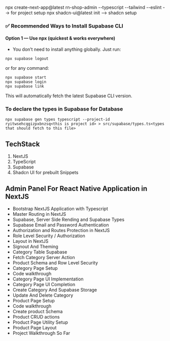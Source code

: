 npx create-next-app@latest rn-shop-admin --typescript --tailwind --eslint --> for project setup
npx shadcn-ui@latest init --> shadcn setup

### ✅ Recommended Ways to Install Supabase CLI
#### Option 1 — Use npx (quickest & works everywhere)

- You don’t need to install anything globally. Just run:
```
npx supabase logout
```

or for any command:

```
npx supabase start
npx supabase login
npx supabase link
```
This will automatically fetch the latest Supabase CLI version.

### To declare the types in Supabase for Database
```
npx supabase gen types typescript --project-id ryitwsehcqgizpxbnzsq<this is project id> > src/supabase/types.ts<types that should fetch to this file>
```

## TechStack
1. NextJS
2. TypeScript
3. Supabase
4. Shadcn UI for prebuilt Snippets



## Admin Panel For React Native Application in NextJS
- Bootstrap NextJS Application with Typescript 
- Master Routing in NextJS
- Supabase, Server Side Rending and Supabase Types
- Supabase Email and Password Authentication
- Authorization and Routes Protection in NextJS
- Role Level Security / Authorization
- Layout in NextJS
- Signout And Theming
- Category Table Supabase
- Fetch Category Server Action
- Product Schema and Row Level Security
- Category Page Setup
- Code walkthrough
- Category Page UI Implementation
- Category Page UI Completion
- Create Category And Supabase Storage
- Update And Delete Category
- Product Page Setup
- Code walkthrough
- Create product Schema
- Product CRUD actions
- Product Page Utility Setup
- Product Page Layout
- Project Walkthrough So Far